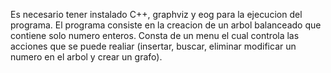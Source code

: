 Es necesario tener instalado C++, graphviz y eog para la ejecucion del programa.
El programa consiste en la creacion de un arbol balanceado que contiene solo numero enteros.
Consta de un menu el cual controla las acciones que se puede realiar (insertar, buscar, eliminar modificar un numero en el arbol y crear un grafo).

